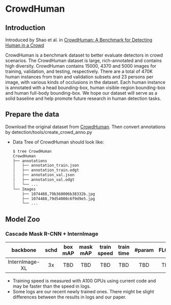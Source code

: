 # CrowdHuman

## Introduction

Introduced by Shao et al. in [CrowdHuman: A Benchmark for Detecting Human in a Crowd](https://arxiv.org/pdf/1805.00123.pdf)

CrowdHuman is a benchmark dataset to better evaluate detectors in crowd scenarios. The CrowdHuman dataset is large, rich-annotated and contains high diversity. CrowdHuman contains 15000, 4370 and 5000 images for training, validation, and testing, respectively. There are a total of 470K human instances from train and validation subsets and 23 persons per image, with various kinds of occlusions in the dataset. Each human instance is annotated with a head bounding-box, human visible-region bounding-box and human full-body bounding-box. We hope our dataset will serve as a solid baseline and help promote future research in human detection tasks.

## Prepare the data

Download the original dataset from [CrowdHuman](https://www.crowdhuman.org/download.html). Then convert annotations by detection/tools/create_crowd_anno.py

- Data Tree of CrowdHuman should look like:
  ```bash
  $ tree CrowdHuman
  CrowdHuman
  ├── annotations
  │   ├── annotation_train.json
  │   ├── annotation_train.odgt
  │   ├── annotation_val.json
  │   ├── annotation_val.odgt
  │   └── ...
  └── Images
      ├── 1074488,79b360006b38332b.jpg
      ├── 1074488,79d54000c6f9d9e5.jpg
      └── ...

  ```

## Model Zoo

### Cascade Mask R-CNN + InternImage

|    backbone    | schd | box mAP | mask mAP | train speed | train time | #param | FLOPs |                          Config                          | Download |
| :------------: | :--: | :-----: | :------: | :---------: | :--------: | :----: | :---: | :------------------------------------------------------: | :------: |
| InternImage-XL |  3x  |   TBD   |   TBD    |     TBD     |    TBD     |  TBD   |  TBD  | [config](./cascade_internimage_xl_fpn_3x_crowd_human.py) |   TBD    |

- Training speed is measured with A100 GPUs using current code and may be faster than the speed in logs.
- Some logs are our recent newly trained ones. There might be slight differences between the results in logs and our paper.

